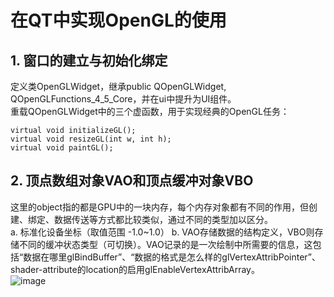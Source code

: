 # 在QT中实现OpenGL的使用  
## 1. 窗口的建立与初始化绑定  
定义类OpenGLWidget，继承public QOpenGLWidget, QOpenGLFunctions_4_5_Core，并在ui中提升为UI组件。  
重载QOpenGLWidget中的三个虚函数，用于实现经典的OpenGL任务：  
~~~
virtual void initializeGL();
virtual void resizeGL(int w, int h);
virtual void paintGL();
~~~
## 2. 顶点数组对象VAO和顶点缓冲对象VBO  
这里的object指的都是GPU中的一块内存，每个内存对象都有不同的作用，但创建、绑定、数据传送等方式都比较类似，通过不同的类型加以区分。  
a. 标准化设备坐标（取值范围 -1.0~1.0） 
b. VAO存储数据的结构定义，VBO则存储不同的缓冲状态类型（可切换）。VAO记录的是一次绘制中所需要的信息，这包括“数据在哪里glBindBuffer”、“数据的格式是怎么样的glVertexAttribPointer”、shader-attribute的location的启用glEnableVertexAttribArray。  
![image](https://user-images.githubusercontent.com/48549786/193452736-9c6cc0b3-05bc-438e-96b2-c0e8368eef75.png)
